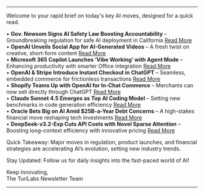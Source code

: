 <hr />
<p>Welcome to your rapid brief on today's key AI moves, designed for a quick read.</p>
<p>• <strong>Gov. Newsom Signs AI Safety Law Boosting Accountability</strong> – Groundbreaking regulation for safe AI deployment in California <a href="https://www.gov.ca.gov/2025/09/29/governor-newsom-signs-sb-53-advancing-californias-world-leading-artificial-intelligence-industry/">Read More</a><br />
• <strong>OpenAI Unveils Social App for AI-Generated Videos</strong> – A fresh twist on creative, short-form content <a href="https://www.wired.com/story/openai-launches-sora-2-tiktok-like-app/">Read More</a><br />
• <strong>Microsoft 365 Copilot Launches ‘Vibe Working’ with Agent Mode</strong> – Enhancing productivity with smarter Office integration <a href="https://www.microsoft.com/en-us/microsoft-365/blog/2025/09/29/vibe-working-introducing-agent-mode-and-office-agent-in-microsoft-365-copilot/">Read More</a><br />
• <strong>OpenAI &amp; Stripe Introduce Instant Checkout in ChatGPT</strong> – Seamless, embedded commerce for frictionless transactions <a href="https://stripe.com/newsroom/news/stripe-openai-instant-checkout">Read More</a><br />
• <strong>Shopify Teams Up with OpenAI for In-Chat Commerce</strong> – Merchants can now sell directly through ChatGPT <a href="https://twitter.com/harleyf/status/1972715704303407473">Read More</a><br />
• <strong>Claude Sonnet 4.5 Emerges as Top AI Coding Model</strong> – Setting new benchmarks in code generation efficiency <a href="https://www.anthropic.com/news/claude-sonnet-4-5">Read More</a><br />
• <strong>Oracle Bets Big on AI Amid $25B-a-Year Debt Concerns</strong> – A high-stakes financial move reshaping tech investments <a href="https://www.theregister.com/2025/09/29/oracle_ai_debt/">Read More</a><br />
• <strong>DeepSeek-v3.2-Exp Cuts API Costs with Novel Sparse Attention</strong> – Boosting long-context efficiency with innovative pricing <a href="https://huggingface.co/deepseek-ai/DeepSeek-v3.2-Exp">Read More</a></p>
<p>Quick Takeaway: Major moves in regulation, product launches, and financial strategies are accelerating AI’s evolution, setting new industry trends.</p>
<p>Stay Updated: Follow us for daily insights into the fast-paced world of AI!</p>
<p>Keep innovating,<br />
The TuriLabs Newsletter Team</p>
<hr />